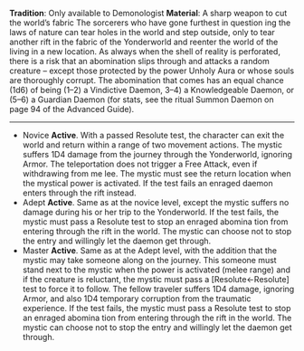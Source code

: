 **Tradition**: Only available to Demonologist 
**Material**: A sharp weapon to cut the world’s fabric
The sorcerers who have gone furthest in question ing the laws of nature can tear holes in the world and step outside, only to tear another rift in the fabric of the Yonderworld and reenter the world of the living in a new location. As always when the shell of reality is perforated, there is a risk that an abomination slips through and attacks a random creature – except those protected by the power Unholy Aura or whose souls are thoroughly corrupt.
The abomination that comes has an equal chance (1d6) of being (1–2) a Vindictive Daemon, 3–4) a Knowledgeable Daemon, or (5–6) a Guardian Daemon (for stats, see the ritual Summon Daemon on page 94 of the Advanced Guide).

---
- Novice **Active**. With a passed Resolute test, the character can exit the world and return within a range of two movement actions. The mystic suffers 1D4 damage from the journey through the Yonderworld, ignoring Armor. The teleportation does not trigger a Free Attack, even if withdrawing from me lee. The mystic must see the return location when the mystical power is activated. If the test fails an enraged daemon enters through the rift instead.
- Adept **Active**. Same as at the novice level, except the mystic suffers no damage during his or her trip to the Yonderworld. If the test fails, the mystic must pass a Resolute test to stop an enraged abomina tion from entering through the rift in the world. The mystic can choose not to stop the entry and willingly let the daemon get through.
- Master **Active**. Same as at the Adept level, with the addition that the mystic may take someone along on the journey. This someone must stand next to the mystic when the power is activated (melee range) and if the creature is reluctant, the mystic must pass a [Resolute←Resolute] test to force it to follow. The fellow traveler suffers 1D4 damage, ignoring Armor, and also 1D4 temporary corruption from the traumatic experience. If the test fails, the mystic must pass a Resolute test to stop an enraged abomina tion from entering through the rift in the world. The mystic can choose not to stop the entry and willingly let the daemon get through.